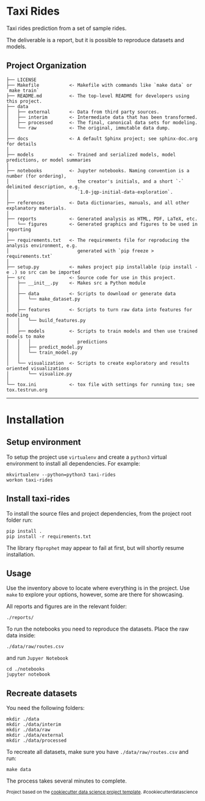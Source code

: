 Taxi Rides
==============================

Taxi rides prediction from a set of sample rides.

The deliverable is a report, but it is possible to reproduce datasets and
models.

Project Organization
------------

    ├── LICENSE
    ├── Makefile           <- Makefile with commands like `make data` or `make train`
    ├── README.md          <- The top-level README for developers using this project.
    ├── data
    │   ├── external       <- Data from third party sources.
    │   ├── interim        <- Intermediate data that has been transformed.
    │   ├── processed      <- The final, canonical data sets for modeling.
    │   └── raw            <- The original, immutable data dump.
    │
    ├── docs               <- A default Sphinx project; see sphinx-doc.org for details
    │
    ├── models             <- Trained and serialized models, model predictions, or model summaries
    │
    ├── notebooks          <- Jupyter notebooks. Naming convention is a number (for ordering),
    │                         the creator's initials, and a short `-` delimited description, e.g.
    │                         `1.0-jqp-initial-data-exploration`.
    │
    ├── references         <- Data dictionaries, manuals, and all other explanatory materials.
    │
    ├── reports            <- Generated analysis as HTML, PDF, LaTeX, etc.
    │   └── figures        <- Generated graphics and figures to be used in reporting
    │
    ├── requirements.txt   <- The requirements file for reproducing the analysis environment, e.g.
    │                         generated with `pip freeze > requirements.txt`
    │
    ├── setup.py           <- makes project pip installable (pip install -e .) so src can be imported
    ├── src                <- Source code for use in this project.
    │   ├── __init__.py    <- Makes src a Python module
    │   │
    │   ├── data           <- Scripts to download or generate data
    │   │   └── make_dataset.py
    │   │
    │   ├── features       <- Scripts to turn raw data into features for modeling
    │   │   └── build_features.py
    │   │
    │   ├── models         <- Scripts to train models and then use trained models to make
    │   │   │                 predictions
    │   │   ├── predict_model.py
    │   │   └── train_model.py
    │   │
    │   └── visualization  <- Scripts to create exploratory and results oriented visualizations
    │       └── visualize.py
    │
    └── tox.ini            <- tox file with settings for running tox; see tox.testrun.org


--------

# Installation


## Setup environment

To setup the project use `virtualenv` and create a `python3` virtual environment to install
all dependencies. For example:

```
mkvirtualenv --python=python3 taxi-rides
workon taxi-rides
```

## Install taxi-rides

To install the source files and project dependencies, from the project root folder run:

```
pip install .
pip install -r requirements.txt
```

The library `fbprophet` may appear to fail at first, but will shortly resume installation.

## Usage

Use the inventory above to locate where everything is in the project. Use `make` to explore your
options, however, some are there for showcasing.

All reports and figures are in the relevant folder:

```
./reports/
```

To run the notebooks you need to reproduce the datasets. Place the raw data inside:

```
./data/raw/routes.csv
```
and run `Jupyer Notebook`

```
cd ./notebooks
jupyter notebook
```

## Recreate datasets

You need the following folders:
```
mkdir ./data
mkdir ./data/interim
mkdir ./data/raw
mkdir ./data/external
mkdir ./data/processed
```
To recreate all datasets, make sure you have `./data/raw/routes.csv` and run:

```
make data
```

The process takes several minutes to complete.

<p><small>Project based on the <a target="_blank" href="https://drivendata.github.io/cookiecutter-data-science/">cookiecutter data science project template</a>. #cookiecutterdatascience</small></p>
